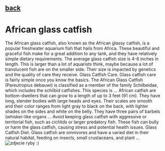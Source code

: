 ## [back](../index.md) 
# African glass catfish
The African glass catfish, also known as the African glassy catfish, is a popular freshwater aquarium fish that hails from Africa. These beautiful and graceful fish make for a great addition to any tank, and they have relatively simple dietary requirements. The average glass catfish size is 4-6 inches in length. This is larger than a lot of aquarists think, maybe because a lot of translucent fish are on the smaller side. Their size is impacted by genetics and the quality of care they receive. Glass Catfish Care. Glass catfish care is fairly simple once you know the basics. The African Glass Catfish (Pareutropius debauwi) is classified as a member of the family Schilbeidae, which includes the schilbid catfishes. This species is ... African catfish are bottom-dwellers that can grow to a length of up to 3 feet (91 cm). They have long, slender bodies with large heads and eyes. Their scales are smooth and their color ranges from light gray to black on the back, with lighter shades on the sides and white on the belly. They have three pairs of barbels (whisker-like organs ... Avoid keeping glass catfish with aggressive or territorial fish, such as cichlids or larger predatory fish. These fish can bully or harm the glass catfish, causing stress and potential health issues. Glass Catfish Diet. Glass catfish are omnivores and have a varied diet in their natural habitat, feeding on insects, small crustaceans, and plant ...![zdjecie ryby :)](fotki/African_glass_catfish.jpg)
